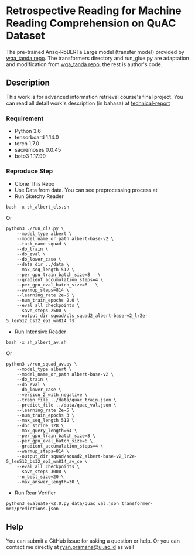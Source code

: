 # Retrospective Reading for Machine Reading Comprehension on QuAC Dataset

The pre-trained Ansq-RoBERTa Large model (transfer model)  provided by [wqa_tanda repo](https://github.com/alexa/wqa_tanda).  The transformers directory and run_glue.py are adaptation and modification from [wqa_tanda repo](https://github.com/alexa/wqa_tanda), the rest is author's code.

## Description
This work is for advanced information retrieval course's final project. You can read all detail work's description (in bahasa) at [technical-report](https://github.com/ryanpram/AwesomeMRC-QuACQA/tree/main/technical-report)



### Requirement
* Python 3.6
* tensorboard 1.14.0
* torch 1.7.0
* sacremoses 0.0.45
* boto3 1.17.99

### Reproduce Step

* Clone This Repo
* Use Data from data. You can see preprocessing process at 
* Run Sketchy Reader
```
bash -x sh_albert_cls.sh
```
Or
```
python3 ./run_cls.py \
    --model_type albert \
    --model_name_or_path albert-base-v2 \
    --task_name squad \
    --do_train \
    --do_eval \
    --do_lower_case \
    --data_dir ../data \
    --max_seq_length 512 \
    --per_gpu_train_batch_size=8   \
    --gradient_accumulation_steps=4 \
    --per_gpu_eval_batch_size=6   \
    --warmup_steps=814 \
    --learning_rate 2e-5 \
    --num_train_epochs 2.0 \
    --eval_all_checkpoints \
    --save_steps 2500 \
    --output_dir squad/cls_squad2_albert-base-v2_lr2e-5_len512_bs32_ep2_wm814_f$
```
* Run Intensive Reader
```
bash -x sh_albert_av.sh
```
Or
```
python3 ./run_squad_av.py \
    --model_type albert \
    --model_name_or_path albert-base-v2 \
    --do_train \
    --do_eval \
    --do_lower_case \
    --version_2_with_negative \
    --train_file ../data/quac_train.json \
    --predict_file ../data/quac_val.json \
    --learning_rate 2e-5 \
    --num_train_epochs 3 \
    --max_seq_length 512 \
    --doc_stride 128 \
    --max_query_length=64 \
    --per_gpu_train_batch_size=8 \
    --per_gpu_eval_batch_size=6 \
    --gradient_accumulation_steps=4 \
    --warmup_steps=814 \
    --output_dir squad/squad2_albert-base-v2_lr2e-5_len512_bs32_ep3_wm814_av_ce \
    --eval_all_checkpoints \
    --save_steps 3000 \
    --n_best_size=20 \
    --max_answer_length=30 \
```
* Run Rear Verifier
```
python3 evaluate-v2.0.py data/quac_val.json transformer-mrc/predictions.json 
```




## Help

You can submit a GitHub issue for asking a question or help. Or you can contact me directly at ryan.pramana@ui.ac.id as well

